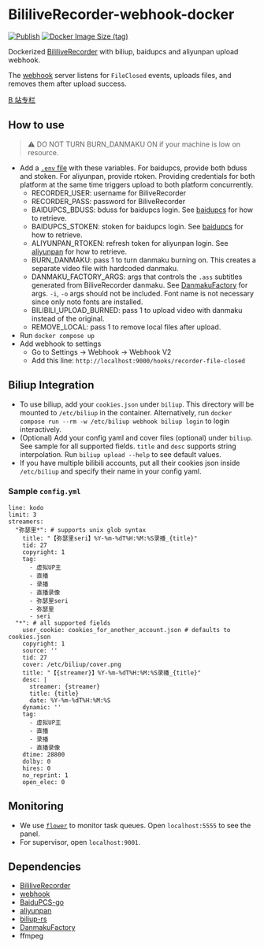 # BililiveRecorder-webhook-docker

[![Publish](https://github.com/puzzlemoondev/BililiveRecorder-webhook-docker/actions/workflows/publish.yml/badge.svg)](https://github.com/puzzlemoondev/BililiveRecorder-webhook-docker/actions/workflows/publish.yml)
[![Docker Image Size (tag)](https://img.shields.io/docker/image-size/puzzlemoondev/bililive-recorder-webhook/latest)](https://hub.docker.com/r/puzzlemoondev/bililive-recorder-webhook)

Dockerized [BililiveRecorder](https://github.com/BililiveRecorder/BililiveRecorder) with biliup, baidupcs and aliyunpan upload webhook.

The [webhook](https://github.com/adnanh/webhook) server listens for `FileClosed` events, uploads files, and removes them after upload success.

[B 站专栏](https://www.bilibili.com/read/cv21367565)

## How to use

> ⚠️ DO NOT TURN BURN_DANMAKU ON if your machine is low on resource.

- Add a [`.env` file](https://docs.docker.com/compose/environment-variables/#the-env-file) with these variables. For baidupcs, provide both bduss and stoken. For aliyunpan, provide rtoken. Providing credentials for both platform at the same time triggers upload to both platform concurrently.
  - RECORDER_USER: username for BiliveRecorder
  - RECORDER_PASS: password for BiliveRecorder
  - BAIDUPCS_BDUSS: bduss for baidupcs login. See [baidupcs](https://github.com/qjfoidnh/BaiduPCS-Go#%E7%99%BB%E5%BD%95%E7%99%BE%E5%BA%A6%E5%B8%90%E5%8F%B7) for how to retrieve.
  - BAIDUPCS_STOKEN: stoken for baidupcs login. See [baidupcs](https://github.com/qjfoidnh/BaiduPCS-Go#%E7%99%BB%E5%BD%95%E7%99%BE%E5%BA%A6%E5%B8%90%E5%8F%B7) for how to retrieve.
  - ALIYUNPAN_RTOKEN: refresh token for aliyunpan login. See [aliyunpan](https://github.com/tickstep/aliyunpan#%E5%A6%82%E4%BD%95%E8%8E%B7%E5%8F%96RefreshToken) for how to retrieve.
  - BURN_DANMAKU: pass 1 to turn danmaku burning on. This creates a separate video file with hardcoded danmaku.
  - DANMAKU_FACTORY_ARGS: args that controls the `.ass` subtitles generated from BiliveRecorder danmaku. See [DanmakuFactory](https://github.com/hihkm/DanmakuFactory) for args. `-i`, `-o` args should not be included. Font name is not necessary since only noto fonts are installed.
  - BILIBILI_UPLOAD_BURNED: pass 1 to upload video with danmaku instead of the original.
  - REMOVE_LOCAL: pass 1 to remove local files after upload.
- Run `docker compose up`
- Add webhook to settings
  - Go to Settings -> Webhook -> Webhook V2
  - Add this line: `http://localhost:9000/hooks/recorder-file-closed`

## Biliup Integration

- To use biliup, add your `cookies.json` under `biliup`. This directory will be mounted to `/etc/biliup` in the container. Alternatively, run `docker compose run --rm -w /etc/biliup webhook biliup login` to login interactively.
- (Optional) Add your config yaml and cover files (optional) under `biliup`. See sample for all supported fields. `title` and `desc` supports string interpolation. Run `biliup upload --help` to see default values.
- If you have multiple bilibili accounts, put all their cookies json inside `/etc/biliup` and specify their name in your config yaml.

### Sample `config.yml`

```
line: kodo
limit: 3
streamers:
  "弥瑟里*": # supports unix glob syntax
    title: "【弥瑟里seri】%Y-%m-%dT%H:%M:%S录播_{title}"
    tid: 27
    copyright: 1
    tag:
      - 虚拟UP主
      - 直播
      - 录播
      - 直播录像
      - 弥瑟里seri
      - 弥瑟里
      - seri
  "*": # all supported fields
    user_cookie: cookies_for_another_account.json # defaults to cookies.json
    copyright: 1
    source: ''
    tid: 27
    cover: /etc/biliup/cover.png
    title: "【{streamer}】%Y-%m-%dT%H:%M:%S录播_{title}"
    desc: |
      streamer: {streamer}
      title: {title}
      date: %Y-%m-%dT%H:%M:%S
    dynamic: ''
    tag:
      - 虚拟UP主
      - 直播
      - 录播
      - 直播录像
    dtime: 28800
    dolby: 0
    hires: 0
    no_reprint: 1
    open_elec: 0
```

## Monitoring

- We use [`flower`](https://github.com/mher/flower) to monitor task queues. Open `localhost:5555` to see the panel.
- For supervisor, open `localhost:9001`.

## Dependencies

- [BililiveRecorder](https://github.com/BililiveRecorder/BililiveRecorder)
- [webhook](https://github.com/adnanh/webhook)
- [BaiduPCS-go](https://github.com/qjfoidnh/BaiduPCS-Go)
- [aliyunpan](https://github.com/tickstep/aliyunpan)
- [biliup-rs](https://github.com/ForgQi/biliup-rs)
- [DanmakuFactory](https://github.com/hihkm/DanmakuFactory)
- ffmpeg
